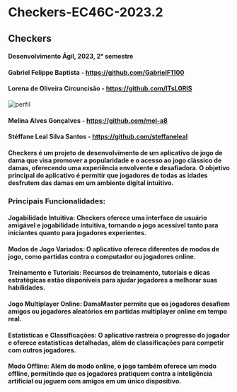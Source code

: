 # Checkers-EC46C-2023.2


## Checkers 
#### Desenvolvimento Ágil, 2023, 2° semestre
#### Gabriel Felippe Baptista - https://github.com/GabrielF1100
#### Lorena de Oliveira Circuncisão - https://github.com/ITsL0RIS
![perfil](https://github.com/steffaneleal/Checkers-EC46C-2023.2/assets/144942694/afa7df37-6ae9-4b0c-97d9-d9cb5497f048)

#### Melina Alves Gonçalves - https://github.com/mel-a8
#### Stéffane Leal Silva Santos - https://github.com/steffaneleal
#### Checkers é um projeto de desenvolvimento de um aplicativo de jogo de dama que visa promover a popularidade e o acesso ao jogo clássico de damas, oferecendo uma experiência envolvente e desafiadora. O objetivo principal do aplicativo é permitir que jogadores de todas as idades desfrutem das damas em um ambiente digital intuitivo. 

### Principais Funcionalidades:
#### Jogabilidade Intuitiva: Checkers oferece uma interface de usuário amigável e jogabilidade intuitiva, tornando o jogo acessível tanto para iniciantes quanto para jogadores experientes.
#### Modos de Jogo Variados: O aplicativo oferece diferentes de modos de jogo, como partidas contra o computador ou jogadores online.
#### Treinamento e Tutoriais: Recursos de treinamento, tutoriais e dicas estratégicas estão disponíveis para ajudar jogadores a melhorar suas habilidades.
#### Jogo Multiplayer Online: DamaMaster permite que os jogadores desafiem amigos ou jogadores aleatórios em partidas multiplayer online em tempo real.
#### Estatísticas e Classificações: O aplicativo rastreia o progresso do jogador e oferece estatísticas detalhadas, além de classificações para competir com outros jogadores.
#### Modo Offline: Além do modo online, o jogo também oferece um modo offline, permitindo que os jogadores pratiquem contra a inteligência artificial ou joguem com amigos em um único dispositivo.
